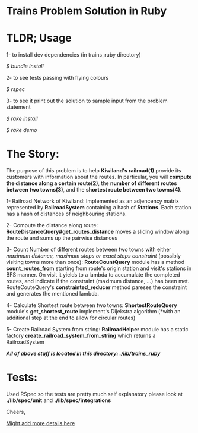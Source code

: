# Trains Problem Solution in Ruby

# TLDR; Usage

1- to install dev dependencies (in trains_ruby directory)

*$ bundle install*

2- to see tests passing with flying colours

*$ rspec*

3- to see it print out the solution to sample input from the problem statement

*$ rake install*

*$ rake demo*

# The Story:

The purpose of this problem is to help **Kiwiland's railroad(1)** provide its customers with information about the routes.  In particular, you will **compute the distance along a certain route(2)**, the **number of different routes between two towns(3)**, and the **shortest route between two towns(4)**.

1- Railroad Network of Kiwiland: Implemented as an adjencency matrix represented by **RailroadSystem** containing a hash of **Stations**. Each station has a hash of distances of neighbouring stations.

2- Compute the distance along route: **RouteDistanceQuery#get_routes_distance** moves a sliding window along the route and sums up the pairwise distances

3- Count Number of different routes between two towns with either *maximum distance, maximum stops or exact stops constraint* (possibly visiting towns more than once): **RouteCountQuery** module has a method **count_routes_from** starting from route's origin station and visit's stations in BFS manner. On visit it yields to a lambda to accumulate the completed routes, and indicate if the constraint (maximum distance, ...) has been met.
RouteCouteQuery's **constrainted_reducer** method pareses the constraint and generates the mentioned lambda.

4- Calculate Shortest route between two towns: **ShortestRouteQuery** module's **get_shortest_route** implement's Dijekstra algorithm (*with an additional step at the end to allow for circular routes)

5- Create Railroad System from string: **RailroadHelper** module has a static factory **create_railroad_system_from_string** which returns a RailroadSystem

**_All of above stuff is located in this directory: ./lib/trains_ruby_**
    
# Tests:
Used RSpec so the tests are pretty much self explanatory please look at **./lib/spec/unit** and **./lib/spec/integrations**

Cheers,

[Might add more details here](https://docs.google.com/document/d/1P00T4WOv4HyWcRHiS4p18dsmL-vU4pQbc2sxM8t9qzM/edit?usp=sharing)


